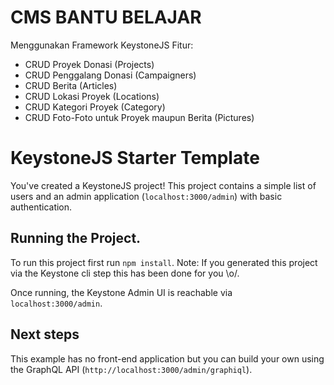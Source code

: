 # CMS BANTU BELAJAR

Menggunakan Framework KeystoneJS
Fitur:

- CRUD Proyek Donasi (Projects)
- CRUD Penggalang Donasi (Campaigners)
- CRUD Berita (Articles)
- CRUD Lokasi Proyek (Locations)
- CRUD Kategori Proyek (Category)
- CRUD Foto-Foto untuk Proyek maupun Berita (Pictures)

# KeystoneJS Starter Template

You've created a KeystoneJS project! This project contains a simple list of users and an admin application (`localhost:3000/admin`) with basic authentication.

## Running the Project.

To run this project first run `npm install`. Note: If you generated this project via the Keystone cli step this has been done for you \\o/.

Once running, the Keystone Admin UI is reachable via `localhost:3000/admin`.

## Next steps

This example has no front-end application but you can build your own using the GraphQL API (`http://localhost:3000/admin/graphiql`).
